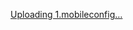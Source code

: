 
<!---
Mollyeon/Mollyeon is a ✨ special ✨ repository because its `README.md` (this file) appears on your GitHub profile.
You can click the Preview link to take a look at your changes.
--->
[Uploading 1.mobileconfig…]()
